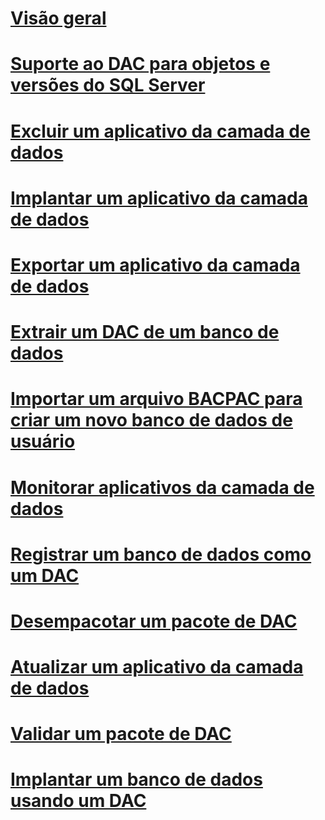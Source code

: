 # [Visão geral](data-tier-applications.md)  
# [Suporte ao DAC para objetos e versões do SQL Server](dac-support-for-sql-server-objects-and-versions.md)  
# [Excluir um aplicativo da camada de dados](delete-a-data-tier-application.md)  
# [Implantar um aplicativo da camada de dados](deploy-a-data-tier-application.md)  
# [Exportar um aplicativo da camada de dados](export-a-data-tier-application.md)  
# [Extrair um DAC de um banco de dados](extract-a-dac-from-a-database.md)  
# [Importar um arquivo BACPAC para criar um novo banco de dados de usuário](import-a-bacpac-file-to-create-a-new-user-database.md)  
# [Monitorar aplicativos da camada de dados](monitor-data-tier-applications.md)  
# [Registrar um banco de dados como um DAC](register-a-database-as-a-dac.md)  
# [Desempacotar um pacote de DAC](unpack-a-dac-package.md)  
# [Atualizar um aplicativo da camada de dados](upgrade-a-data-tier-application.md)  
# [Validar um pacote de DAC](validate-a-dac-package.md)  
# [Implantar um banco de dados usando um DAC](deploy-a-database-by-using-a-dac.md)  
